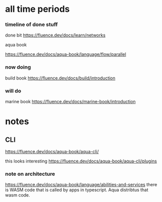 


# all time periods
### timeline of done stuff

done bit
https://fluence.dev/docs/learn/networks

aqua book

https://fluence.dev/docs/aqua-book/language/flow/parallel


### now doing

build book
https://fluence.dev/docs/build/introduction




### will do 
marine book
https://fluence.dev/docs/marine-book/introduction


# notes
## CLI
https://fluence.dev/docs/aqua-book/aqua-cli/

this looks interesting
https://fluence.dev/docs/aqua-book/aqua-cli/plugins


### note on architecture
https://fluence.dev/docs/aqua-book/language/abilities-and-services
there is WASM code that is called by apps in typescript. Aqua distribtus that wasm code.


